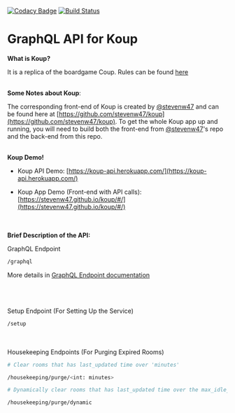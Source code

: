 [![Codacy Badge](https://api.codacy.com/project/badge/Grade/7c63178850504375b6ba0dac6314ac0c)](https://app.codacy.com/app/jeffreykam0415/koup-api?utm_source=github.com&utm_medium=referral&utm_content=lazypanda10117/koup-api&utm_campaign=Badge_Grade_Dashboard)
[![Build Status](https://travis-ci.org/lazypanda10117/koup-api.svg?branch=master)](https://travis-ci.org/lazypanda10117/koup-api)

# GraphQL API for Koup 

__What is Koup?__ 

It is a replica of the boardgame Coup. Rules can be found [here](https://upload.snakesandlattes.com/rules/c/CoupTheResistance.pdf)

\
__Some Notes about Koup__: 

The corresponding front-end of Koup is created by [@stevenw47](https://github.com/stevenw47/) and can be found here at [https://github.com/stevenw47/koup](https://github.com/stevenw47/koup). To get the whole Koup app up and running, you will need to build both the front-end from [@stevenw47](https://github.com/stevenw47/)'s repo and the back-end from this repo.

\
__Koup Demo!__ 

- Koup API Demo: [https://koup-api.herokuapp.com/](https://koup-api.herokuapp.com/)

- Koup App Demo (Front-end with API calls): [https://stevenw47.github.io/koup/#/](https://stevenw47.github.io/koup/#/)

\
\
__Brief Description of the API:__

GraphQL Endpoint
```bash
/graphql
```
More details in [GraphQL Endpoint documentation](./docs/GraphQL_API.md)

\
\
\
Setup Endpoint (For Setting Up the Service)
```bash
/setup
```
\
\
Housekeeping Endpoints (For Purging Expired Rooms)
```bash
# Clear rooms that has last_updated time over 'minutes'

/housekeeping/purge/<int: minutes>
```
```bash
# Dynamically clear rooms that has last_updated time over the max_idle_minutes defined by the room

/housekeeping/purge/dynamic
```
